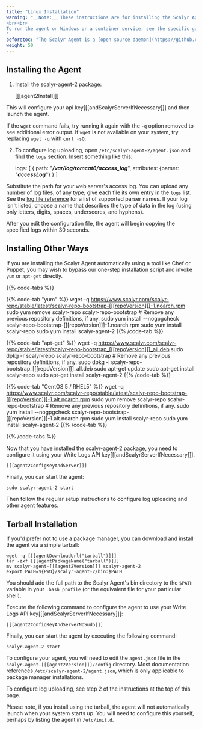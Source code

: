 ```yaml
---
title: "Linux Installation"
warning: "__Note:__ These instructions are for installing the Scalyr Agent directly on Linux.
<br><br>
To run the agent on Windows or a container service, see the specific guides to the left.
"
beforetoc: "The Scalyr Agent is a [open source daemon](https://github.com/scalyr/scalyr-agent-2) that uploads logs and system metrics to Scalyr."
weight: 50
---
```


## Installing the Agent

1. Install the scalyr-agent-2 package:

    [[[agent2Install]]]

This will configure your api key[[[andScalyrServerIfNecessary]]] and then launch the agent.

If the ``wget`` command fails, try running it again with the ``-q`` option removed to see additional error output.
If ``wget`` is not available on your system, try replacing ``wget -q`` with ``curl -sO``.

2. To configure log uploading, open ``/etc/scalyr-agent-2/agent.json`` and find the ``logs`` section.
Insert something like this:

    logs: [
      {
        path: "***/var/log/tomcat6/access_log***",
        attributes: {parser: "***accessLog***"}
      }
    ]

Substitute the path for your web server's access log. You can upload any number of log files, of any
type; give each file its own entry in the ``logs`` list. See the
[log file reference](/help/scalyr-agent#logUpload) for a list of supported parser
names. If your log isn't listed, choose a name that describes the type of data in the log (using
only letters, digits, spaces, underscores, and hyphens).

After you edit the configuration file, the agent will begin copying the specified logs within 30 seconds.

## Installing Other Ways

If you are installing the Scalyr Agent automatically using a tool like Chef or Puppet, you may wish to bypass our one-step
installation script and invoke ``yum`` or ``apt-get`` directly.

{{% code-tabs %}}

   {{% code-tab "yum" %}}
    wget -q https://www.scalyr.com/scalyr-repo/stable/latest/scalyr-repo-bootstrap-[[[repoVersion]]]-1.noarch.rpm
    sudo yum remove scalyr-repo scalyr-repo-bootstrap  # Remove any previous repository definitions, if any.
    sudo yum install --nogpgcheck scalyr-repo-bootstrap-[[[repoVersion]]]-1.noarch.rpm
    sudo yum install scalyr-repo 
    sudo yum install scalyr-agent-2
   {{% /code-tab %}}

   {{% code-tab "apt-get" %}}
    wget -q https://www.scalyr.com/scalyr-repo/stable/latest/scalyr-repo-bootstrap_[[[repoVersion]]]_all.deb
    sudo dpkg -r scalyr-repo scalyr-repo-bootstrap  # Remove any previous repository definitions, if any.
    sudo dpkg -i scalyr-repo-bootstrap_[[[repoVersion]]]_all.deb
    sudo apt-get update
    sudo apt-get install scalyr-repo
    sudo apt-get install scalyr-agent-2
   {{% /code-tab %}}

   {{% code-tab "CentOS 5 / RHEL5" %}}
    wget -q https://www.scalyr.com/scalyr-repo/stable/latest/scalyr-repo-bootstrap-[[[repoVersion]]]-1.alt.noarch.rpm
    sudo yum remove scalyr-repo scalyr-repo-bootstrap  # Remove any previous repository definitions, if any.
    sudo yum install --nogpgcheck scalyr-repo-bootstrap-[[[repoVersion]]]-1.alt.noarch.rpm
    sudo yum install scalyr-repo 
    sudo yum install scalyr-agent-2
   {{% /code-tab %}}

{{% /code-tabs %}}


Now that you have installed the scalyr-agent-2 package, you need to configure it using your Write Logs API key[[[andScalyrServerIfNecessary]]].

    [[[agent2ConfigKeyAndServer]]]

Finally, you can start the agent:

    sudo scalyr-agent-2 start

Then follow the regular setup instructions to configure log uploading and other agent features.


## Tarball Installation

If you'd prefer not to use a package manager, you can download and install the agent via a simple tarball:

    wget -q [[[agentDownloadUrl("tarball")]]]
    tar -zxf [[[agentPackageName("tarball")]]]
    mv scalyr-agent-[[[agent2Version]]] scalyr-agent-2
    export PATH=${PWD}/scalyr-agent-2/bin:$PATH

You should add the full path to the Scalyr Agent's bin directory to the ``$PATH`` variable in your ``.bash_profile``
(or the equivalent file for your particular shell).

Execute the following command to configure the agent to use your Write Logs API key[[[andScalyrServerIfNecessary]]]:

    [[[agent2ConfigKeyAndServerNoSudo]]]

Finally, you can start the agent by executing the following command:

    scalyr-agent-2 start

To configure your agent, you will need to edit the ``agent.json`` file in the
``scalyr-agent-[[[agent2Version]]]/config`` directory. Most documentation references ``/etc/scalyr-agent-2/agent.json``,
which is only applicable to package manager installations.

To configure log uploading, see step 2 of the instructions at the top of this page.

Please note, if you install using the tarball, the agent will not automatically launch when your system starts up.
You will need to configure this yourself, perhaps by listing the agent in ``/etc/init.d``.
